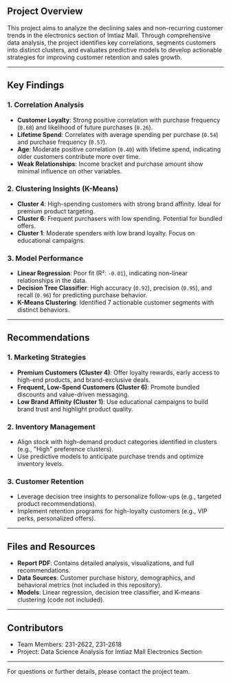 ## Project Overview
This project aims to analyze the declining sales and non-recurring customer trends in the electronics section of Imtiaz Mall. Through comprehensive data analysis, the project identifies key correlations, segments customers into distinct clusters, and evaluates predictive models to develop actionable strategies for improving customer retention and sales growth.

---

## Key Findings

### 1. **Correlation Analysis**
- **Customer Loyalty**: Strong positive correlation with purchase frequency (`0.68`) and likelihood of future purchases (`0.26`).
- **Lifetime Spend**: Correlates with average spending per purchase (`0.54`) and purchase frequency (`0.57`).
- **Age**: Moderate positive correlation (`0.40`) with lifetime spend, indicating older customers contribute more over time.
- **Weak Relationships**: Income bracket and purchase amount show minimal influence on other variables.

### 2. **Clustering Insights (K-Means)**
- **Cluster 4**: High-spending customers with strong brand affinity. Ideal for premium product targeting.
- **Cluster 6**: Frequent purchasers with low spending. Potential for bundled offers.
- **Cluster 1**: Moderate spenders with low brand loyalty. Focus on educational campaigns.

### 3. **Model Performance**
- **Linear Regression**: Poor fit (R²: `-0.01`), indicating non-linear relationships in the data.
- **Decision Tree Classifier**: High accuracy (`0.92`), precision (`0.95`), and recall (`0.96`) for predicting purchase behavior.
- **K-Means Clustering**: Identified 7 actionable customer segments with distinct behaviors.

---

## Recommendations

### 1. **Marketing Strategies**
- **Premium Customers (Cluster 4)**: Offer loyalty rewards, early access to high-end products, and brand-exclusive deals.
- **Frequent, Low-Spend Customers (Cluster 6)**: Promote bundled discounts and value-driven messaging.
- **Low Brand Affinity (Cluster 1)**: Use educational campaigns to build brand trust and highlight product quality.

### 2. **Inventory Management**
- Align stock with high-demand product categories identified in clusters (e.g., "High" preference clusters).
- Use predictive models to anticipate purchase trends and optimize inventory levels.

### 3. **Customer Retention**
- Leverage decision tree insights to personalize follow-ups (e.g., targeted product recommendations).
- Implement retention programs for high-loyalty customers (e.g., VIP perks, personalized offers).

---

## Files and Resources
- **Report PDF**: Contains detailed analysis, visualizations, and full recommendations.
- **Data Sources**: Customer purchase history, demographics, and behavioral metrics (not included in this repository).
- **Models**: Linear regression, decision tree classifier, and K-means clustering (code not included).
---

## Contributors
- Team Members: 231-2622, 231-2618  
- Project: Data Science Analysis for Imtiaz Mall Electronics Section  

--- 

For questions or further details, please contact the project team.
